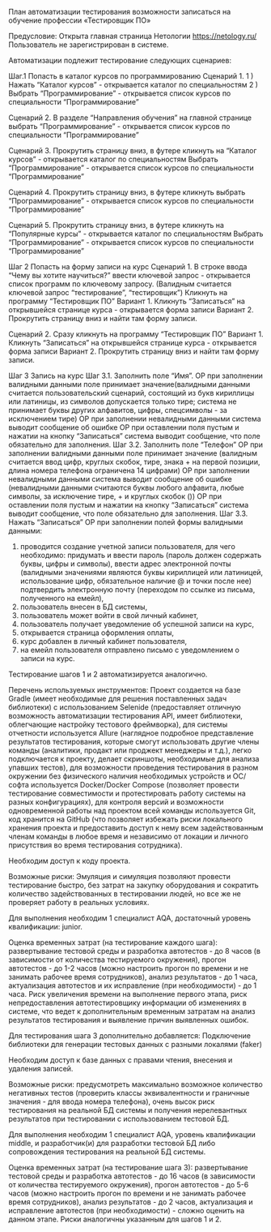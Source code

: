 План автоматизации тестирования возможности записаться на обучение профессии «Тестировщик ПО»

Предусловие: 
Открыта главная страница Нетологии https://netology.ru/
Пользователь не зарегистрирован в системе.

Автоматизации подлежит тестирование следующих сценариев:

Шаг.1 Попасть в каталог курсов по программированию
Сценарий 1.
1 ) Нажать “Каталог курсов” - открывается каталог по специальностям
2 ) Выбрать “Программирование” - открывается список курсов по специальности “Программирование”

Сценарий 2.
В разделе “Направления обучения” на главной странице выбрать “Программирование” - открывается список курсов по специальности “Программирование”

Сценарий 3.
Прокрутить страницу вниз, в футере кликнуть на “Каталог курсов” - открывается каталог по специальностям
Выбрать “Программирование” - открывается список курсов по специальности “Программирование”

Сценарий 4.
Прокрутить страницу вниз, в футере кликнуть выбрать “Программирование” - открывается список курсов по специальности “Программирование”

Сценарий 5.
Прокрутить страницу вниз, в футере кликнуть на “Популярные курсы” - открывается каталог по специальностям
Выбрать “Программирование” - открывается список курсов по специальности “Программирование”

Шаг 2 Попасть на форму записи на курс
Сценарий 1.
В строке ввода “Чему вы хотите научиться?” ввести ключевой запрос - открывается список программ по ключевому запросу. (Валидным считается ключевой запрос “тестирование”, “тестировщик”)
Кликнуть на программу “Тестировщик ПО”
Вариант 1. Кликнуть “Записаться” на открывшейся странице курса - открывается форма записи
Вариант 2. Прокрутить страницу вниз и найти там форму записи. 

Сценарий 2.
Сразу кликнуть на программу “Тестировщик ПО”
Вариант 1. Кликнуть “Записаться” на открывшейся странице курса - открывается форма записи
Вариант 2. Прокрутить страницу вниз и найти там форму записи. 


Шаг 3 Запись на курс
Шаг 3.1. Заполнить поле “Имя”. 
ОР при заполнении валидными данными поле принимает значение(валидными данными считается пользовательский сценарий, состоящий из букв кириллицы или латиницы, из символов допускается только тире; система не принимает буквы других алфавитов, цифры, спецсимволы - за исключением тире)
ОР при заполнении невалидными данными система выводит сообщение об ошибке
ОР при оставлении поля пустым и нажатии на кнопку “Записаться” система выводит сообщение, что поле обязательно для заполнения.
Шаг 3.2. Заполнить поле “Телефон”
ОР при заполнении валидными данными поле принимает значение (валидным считается ввод цифр, круглых скобок, тире, знака + на первой позиции, длина номера телефона ограничена 14 цифрами)
ОР при заполнении невалидными данными система выводит сообщение об ошибке (невалидными данными считаются буквы любого алфавита, любые символы, за исключение тире, + и круглых скобок ())
ОР при оставлении поля пустым и нажатии на кнопку “Записаться” система выводит сообщение, что поле обязательно для заполнения.
Шаг 3.3. Нажать “Записаться”
ОР при заполнении полей формы валидными данными:
1) проводится создание учетной записи пользователя, для чего необходимо:
придумать и ввести пароль (пароль должен содержать буквы, цифры и символы),
ввести адрес электронной почты (валидными значениями являются буквы кириллицей или латиницей, использование цифр, обязательное наличие @ и точки после нее)
подтвердить электронную почту (переходом по ссылке из письма, полученного на емейл),
2) пользователь внесен в БД системы, 
3) пользователь может войти в свой личный кабинет,
4) пользователь получает уведомление об успешной записи на курс,
5) открывается страница оформления оплаты, 
6) курс добавлен в личный кабинет пользователя, 
7) на емейл пользователя отправлено письмо с уведомлением о записи на курс.


Тестирование шагов 1 и 2 автоматизируется аналогично.

Перечень используемых инструментов:
Проект создается на базе Gradle (имеет необходимые для решения поставленных задач библиотеки) с использованием Selenide (предоставляет отличную возможность автоматизации тестирования API, имеет библиотеки, облегчающие настройку тестового фреймворка), для системы отчетности используется Allure (наглядное подробное представление результатов тестирования, которые смогут использовать другие члены команды (аналитики, продакт или проджект менеджеры и т.д.), легко подключается к проекту, делает скриншоты, необходимые для анализа упавших тестов), для возможности проведения тестирования в разном окружении без физического наличия необходимых устройств и ОС/софта используется Docker/Docker Compose (позволяет провести тестирование совместимости и протестировать работу системы на разных конфигурациях), для контроля версий и возможности одновременной работы над проектом всей команды используется Git, код хранится на GitHub (что позволяет избежать риски локального хранения проекта и предоставить доступ к нему всем задействованным членам команды в любое время и независимо от локации и личного присутствия во время тестирования сотрудника).

Необходим доступ к коду проекта.

Возможные риски: Эмуляция и симуляция позволяют провести тестирование быстро, без затрат на закупку оборудования и сократить количество задействованных в тестировании людей, но все же не проверяет работу в реальных условиях.

Для выполнения необходим 1 специалист AQA, достаточный уровень квалификации: junior.

Оценка временных затрат (на тестирование каждого шага): развертывание тестовой среды и разработка автотестов - до 8 часов (в зависимости от количества тестируемого окружения), прогон автотестов - до 1-2 часов (можно настроить прогон по времени и не занимать рабочее время сотрудников), анализ результатов - до 1 часа, актуализация автотестов и их исправление (при необходимости) - до 1 часа. Риск увеличения времени на выполнение первого этапа, риск непредоставления автотестировщику информации об изменениях в системе, что ведет к дополнительным временным затратам на анализ результатов тестирования и выявление причин выявленных ошибок.

Для тестирования шага 3 дополнительно добавляется:
Подключение библиотеки для генерации тестовых данных с разными локалями (faker)

Необходим доступ к базе данных с правами чтения, внесения и удаления записей. 

Возможные риски: предусмотреть максимально возможное количество негативных тестов (проверить классы эквивалентности и граничные значения - для ввода номера телефона), очень высок риск тестирования на реальной БД системы и получения нерелевантных результатов при тестировании с использованием тестовой БД.

Для выполнения необходим 1 специалист AQA, уровень квалификации middle, и разработчик(и) для разработки тестовой БД либо сопровождения тестирования на реальной БД системы.

Оценка временных затрат (на тестирование шага 3): развертывание тестовой среды и разработка автотестов - до 16 часов (в зависимости от количества тестируемого окружения), прогон автотестов - до 5-6 часов (можно настроить прогон по времени и не занимать рабочее время сотрудников), анализ результатов - до 2 часов, актуализация и исправление автотестов (при необходимости) - сложно оценить на данном этапе. Риски аналогичны указанным для шагов 1 и 2.
